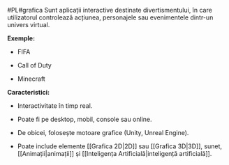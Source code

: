 #PL#grafica
Sunt aplicații interactive destinate divertismentului, în care utilizatorul controlează acțiunea, personajele sau evenimentele dintr-un univers virtual.

**Exemple:**

- FIFA
    
- Call of Duty
    
- Minecraft
    

**Caracteristici:**

- Interactivitate în timp real.
    
- Poate fi pe desktop, mobil, console sau online.
    
- De obicei, folosește motoare grafice (Unity, Unreal Engine).
    
- Poate include elemente [[Grafica 2D|2D]] sau [[Grafica 3D|3D]], sunet, [[Animații|animații]] și [[Inteligența Artificială|inteligență artificială]].